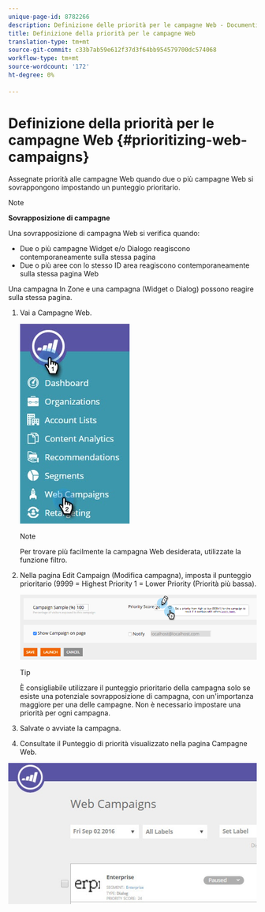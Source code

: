 ```yaml
---
unique-page-id: 8782266
description: Definizione delle priorità per le campagne Web - Documenti Marketo - Documentazione prodotto
title: Definizione della priorità per le campagne Web
translation-type: tm+mt
source-git-commit: c33b7ab59e612f37d3f64bb954579700dc574068
workflow-type: tm+mt
source-wordcount: '172'
ht-degree: 0%

---
```



# Definizione della priorità per le campagne Web {#prioritizing-web-campaigns}

Assegnate priorità alle campagne Web quando due o più campagne Web si sovrappongono impostando un punteggio prioritario.

>[!NOTE]
>
>**Sovrapposizione di campagne**
>
>Una sovrapposizione di campagna Web si verifica quando:
>
>* Due o più campagne Widget e/o Dialogo reagiscono contemporaneamente sulla stessa pagina
>* Due o più aree con lo stesso ID area reagiscono contemporaneamente sulla stessa pagina Web

>
>
Una campagna In Zone e una campagna (Widget o Dialog) possono reagire sulla stessa pagina.

1. Vai a Campagne Web.

   ![](assets/web-campaigns-hand-6.jpg)

   >[!NOTE]
   >
   >Per trovare più facilmente la campagna Web desiderata, utilizzate la funzione [](filter-web-campaigns.md)filtro.

1. Nella pagina Edit Campaign (Modifica campagna), imposta il punteggio prioritario (9999 = Highest Priority 1 = Lower Priority (Priorità più bassa).

   ![](assets/image2015-7-9-20-3a20-3a58.png)

   >[!TIP]
   >
   >È consigliabile utilizzare il punteggio prioritario della campagna solo se esiste una potenziale sovrapposizione di campagna, con un&#39;importanza maggiore per una delle campagne. Non è necessario impostare una priorità per ogni campagna.

1. Salvate o avviate la campagna.

1. Consultate il Punteggio di priorità visualizzato nella pagina Campagne Web.

![](assets/web-campaign-priority-score.jpg)
